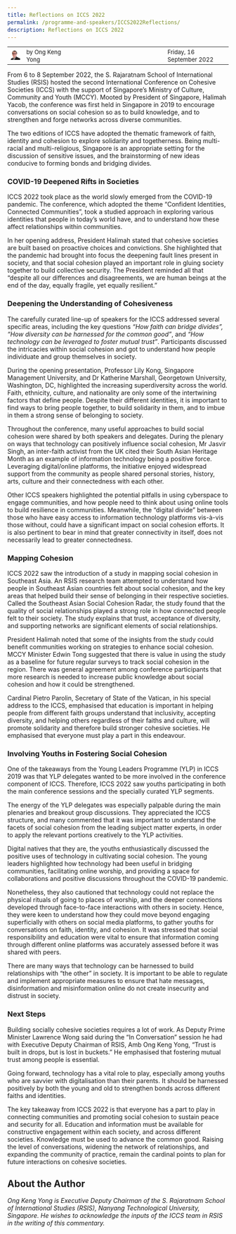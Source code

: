 ```yaml
---
title: Reflections on ICCS 2022
permalink: /programme-and-speakers/ICCS2022Reflections/
description: Reflections on ICCS 2022
---
```

<table>
 <tr>
	 <td><img src="/images/Speaker_Ong%20Keng%20Yong_square.png" style="width:35px"></td>
	 <td><font size="-1">by Ong Keng Yong</font></td>
	 <td></td>
	 <td></td>
	 <td></td>
	 <td></td>
	 <td></td>
	 <td></td>
	 <td></td>
	 <td></td>
	 <td></td>
	 <td></td>
	 <td></td>
	 <td></td>
	 <td></td>
	 <td></td>
	 <td></td>
	 <td></td>
	 <td><font size="-1">Friday, 16 September 2022</font></td>
	</tr>
	<tr></tr>
</table>  

From 6 to 8 September 2022, the S. Rajaratnam School of International Studies (RSIS) hosted the second International Conference on Cohesive Societies (ICCS) with the support of Singapore’s Ministry of Culture, Community and Youth (MCCY). Mooted by President of Singapore, Halimah Yacob, the conference was first held in Singapore in 2019 to encourage conversations on social cohesion so as to build knowledge, and to strengthen and forge networks across diverse communities.

The two editions of ICCS have adopted the thematic framework of faith, identity and cohesion to explore solidarity and togetherness. Being multi-racial and multi-religious, Singapore is an appropriate setting for the discussion of sensitive issues, and the brainstorming of new ideas conducive to forming bonds and bridging divides.

### COVID-19 Deepened Rifts in Societies

ICCS 2022 took place as the world slowly emerged from the COVID-19 pandemic. The conference, which adopted the theme “Confident Identities, Connected Communities”, took a studied approach in exploring various identities that people in today’s world have, and to understand how these affect relationships within communities.

In her opening address, President Halimah stated that cohesive societies are built based on proactive choices and convictions. She highlighted that the pandemic had brought into focus the deepening fault lines present in society, and that social cohesion played an important role in gluing society together to build collective security. The President reminded all that “despite all our differences and disagreements, we are human beings at the end of the day, equally fragile, yet equally resilient.”

### Deepening the Understanding of Cohesiveness

The carefully curated line-up of speakers for the ICCS addressed several specific areas, including the key questions _“How faith can bridge divides”, “How diversity can be harnessed for the common good”_, and _“How technology can be leveraged to foster mutual trust”_. Participants discussed the intricacies within social cohesion and got to understand how people individuate and group themselves in society.

During the opening presentation, Professor Lily Kong, Singapore Management University, and Dr Katherine Marshall, Georgetown University, Washington, DC, highlighted the increasing superdiversity across the world. Faith, ethnicity, culture, and nationality are only some of the intertwining factors that define people. Despite their different identities, it is important to find ways to bring people together, to build solidarity in them, and to imbue in them a strong sense of belonging to society.

Throughout the conference, many useful approaches to build social cohesion were shared by both speakers and delegates. During the plenary on ways that technology can positively influence social cohesion, Mr Jasvir Singh, an inter-faith activist from the UK cited their South Asian Heritage Month as an example of information technology being a positive force. Leveraging digital/online platforms, the initiative enjoyed widespread support from the community as people shared personal stories, history, arts, culture and their connectedness with each other.

Other ICCS speakers highlighted the potential pitfalls in using cyberspace to engage communities, and how people need to think about using online tools to build resilience in communities. Meanwhile, the “digital divide” between those who have easy access to information technology platforms vis-à-vis those without, could have a significant impact on social cohesion efforts. It is also pertinent to bear in mind that greater connectivity in itself, does not necessarily lead to greater connectedness.

### Mapping Cohesion

ICCS 2022 saw the introduction of a study in mapping social cohesion in Southeast Asia. An RSIS research team attempted to understand how people in Southeast Asian countries felt about social cohesion, and the key areas that helped build their sense of belonging in their respective societies. Called the Southeast Asian Social Cohesion Radar, the study found that the quality of social relationships played a strong role in how connected people felt to their society. The study explains that trust, acceptance of diversity, and supporting networks are significant elements of social relationships.

President Halimah noted that some of the insights from the study could benefit communities working on strategies to enhance social cohesion. MCCY Minister Edwin Tong suggested that there is value in using the study as a baseline for future regular surveys to track social cohesion in the region. There was general agreement among conference participants that more research is needed to increase public knowledge about social cohesion and how it could be strengthened.

Cardinal Pietro Parolin, Secretary of State of the Vatican, in his special address to the ICCS, emphasised that education is important in helping people from different faith groups understand that inclusivity, accepting diversity, and helping others regardless of their faiths and culture, will promote solidarity and therefore build stronger cohesive societies. He emphasised that everyone must play a part in this endeavour.

### Involving Youths in Fostering Social Cohesion

One of the takeaways from the Young Leaders Programme (YLP) in ICCS 2019 was that YLP delegates wanted to be more involved in the conference component of ICCS. Therefore, ICCS 2022 saw youths participating in both the main conference sessions and the specially curated YLP segments.

The energy of the YLP delegates was especially palpable during the main plenaries and breakout group discussions. They appreciated the ICCS structure, and many commented that it was important to understand the facets of social cohesion from the leading subject matter experts, in order to apply the relevant portions creatively to the YLP activities.

Digital natives that they are, the youths enthusiastically discussed the positive uses of technology in cultivating social cohesion. The young leaders highlighted how technology had been useful in bridging communities, facilitating online worship, and providing a space for collaborations and positive discussions throughout the COVID-19 pandemic.

Nonetheless, they also cautioned that technology could not replace the physical rituals of going to places of worship, and the deeper connections developed through face-to-face interactions with others in society. Hence, they were keen to understand how they could move beyond engaging superficially with others on social media platforms, to gather youths for conversations on faith, identity, and cohesion. It was stressed that social responsibility and education were vital to ensure that information coming through different online platforms was accurately assessed before it was shared with peers.

There are many ways that technology can be harnessed to build relationships with “the other” in society. It is important to be able to regulate and implement appropriate measures to ensure that hate messages, disinformation and misinformation online do not create insecurity and distrust in society.

### Next Steps

Building socially cohesive societies requires a lot of work. As Deputy Prime Minister Lawrence Wong said during the “In Conversation” session he had with Executive Deputy Chairman of RSIS, Amb Ong Keng Yong, “Trust is built in drops, but is lost in buckets.” He emphasised that fostering mutual trust among people is essential.

Going forward, technology has a vital role to play, especially among youths who are savvier with digitalisation than their parents. It should be harnessed positively by both the young and old to strengthen bonds across different faiths and identities.

The key takeaway from ICCS 2022 is that everyone has a part to play in connecting communities and promoting social cohesion to sustain peace and security for all. Education and information must be available for constructive engagement within each society, and across different societies. Knowledge must be used to advance the common good. Raising the level of conversations, widening the network of relationships, and expanding the community of practice, remain the cardinal points to plan for future interactions on cohesive societies.

About the Author
----------------

_Ong Keng Yong is Executive Deputy Chairman of the S. Rajaratnam School of International Studies (RSIS), Nanyang Technological University, Singapore. He wishes to acknowledge the inputs of the ICCS team in RSIS in the writing of this commentary._